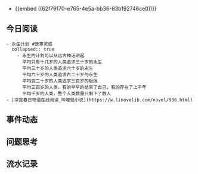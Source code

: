 - {{embed ((62f79170-e765-4e5a-bb36-83b192746ce0))}}
## 今日阅读
	- 永生计划 #故事灵感
	  collapsed:: true
		- 永生的计划可以从远古神话讲起
		  平均只有十几岁的人类追求三十岁的永生
		  平均三十岁的人类追求六十岁的永生
		  平均六十岁的人类追求百二十岁的永生
		  平均百二十岁的人类追求三百岁的极限
		  平均三百岁的人类，有的早早的结束了自己，有的存在了上千年
		  平均千岁的人类，整个人类数量只剩下了数人
	- [凉宫春日物语在线阅读_哔哩轻小说](https://w.linovelib.com/novel/936.html)
## 事件动态
## 问题思考
## 流水记录